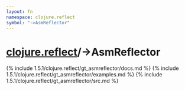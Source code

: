 ```yaml
---
layout: fn
namespace: clojure.reflect
symbol: "->AsmReflector"
---
```


# [clojure.reflect](../)/->AsmReflector

{% include 1.5.1/clojure.reflect/gt_asmreflector/docs.md %}
{% include 1.5.1/clojure.reflect/gt_asmreflector/examples.md %}
{% include 1.5.1/clojure.reflect/gt_asmreflector/src.md %}

